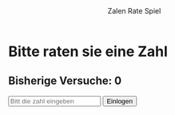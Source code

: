 <!DOCTYPE html>
<html lang="en">

<head>
    <meta charset="UTF-8">
    <meta name="viewport" content="width=device-width, initial-scale=1.0">
    <title>Rate speil</title>
    <link rel="stylesheet" href="Hi.css">
</head>

<body>
    <header>Zalen Rate Spiel</header>
    <div class="container">
        <h1 id="T">Bitte raten sie eine Zahl</h1>
        <div class="box">
        <h2 id="Fer">Bisherige Versuche: 0</h2>
        <form onsubmit="A(); return false;">
            <input id="Eingabe" type="number" required placeholder="Bitt die zahl eingeben">
            <button>Einlogen</button>
        </form>
        </div>
   </div>
   <script src="Hi.js"></script>
</body>
</html>


